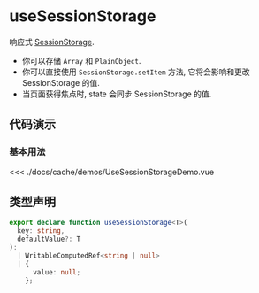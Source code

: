# useSessionStorage

响应式 [SessionStorage](https://developer.mozilla.org/en-US/docs/Web/API/Window/sessionStorage).

- 你可以存储 `Array` 和 `PlainObject`.
- 你可以直接使用 `SessionStorage.setItem` 方法, 它将会影响和更改 SessionStorage 的值.
- 当页面获得焦点时, state 会同步 SessionStorage 的值.

## 代码演示

### 基本用法

<script setup>
import UseSessionStorageDemo from './demos/UseSessionStorageDemo.vue'
</script>
<UseSessionStorageDemo />

<<< ./docs/cache/demos/UseSessionStorageDemo.vue

## 类型声明

```ts
export declare function useSessionStorage<T>(
  key: string,
  defaultValue?: T
):
  | WritableComputedRef<string | null>
  | {
      value: null;
    };
```
